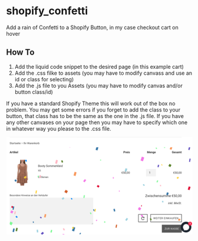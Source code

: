 # shopify_confetti
Add a rain of Confetti to a Shopify Button, in my case checkout cart on hover

## How To

1. Add the liquid code snippet to the desired page (in this example cart)
2. Add the .css filke to assets (you may have to modify canvass and use an id or class for selecting)
3. Add the .js file to you Assets (you may have to modify canvas and/or button class/id)

If you have a standard Shopify Theme this will work out of the box no problem. You may get some errors if you forget to add the class to your button, that class has to be the same as the one in the .js file. If you have any other canvases on your page then you may have to specify which one in whatever way you please to the .css file.

![Confetti Image](https://github.com/StasonJatham/shopify_confetti/blob/master/example.png)
